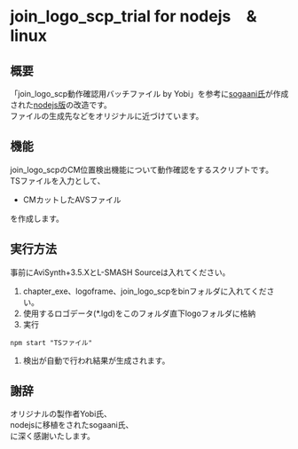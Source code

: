 # join_logo_scp_trial for nodejs　& linux
## 概要
「join_logo_scp動作確認用バッチファイル  by Yobi」を参考に[sogaani氏][1]が作成された[nodejs版][2]の改造です。  
ファイルの生成先などをオリジナルに近づけています。  
## 機能
join_logo_scpのCM位置検出機能について動作確認をするスクリプトです。  
TSファイルを入力として、

* CMカットしたAVSファイル  

を作成します。

[1]:https://github.com/sogaani
[2]:https://github.com/sogaani/JoinLogoScp/tree/master/join_logo_scp_trial

## 実行方法
事前にAviSynth+3.5.XとL-SMASH Sourceは入れてください。
1. chapter_exe、logoframe、join_logo_scpをbinフォルダに入れてください。
1. 使用するロゴデータ(*.lgd)をこのフォルダ直下logoフォルダに格納  
1. 実行
```
npm start "TSファイル"
```
1. 検出が自動で行われ結果が生成されます。  

## 謝辞
オリジナルの製作者Yobi氏、  
nodejsに移植をされたsogaani氏、  
に深く感謝いたします。
